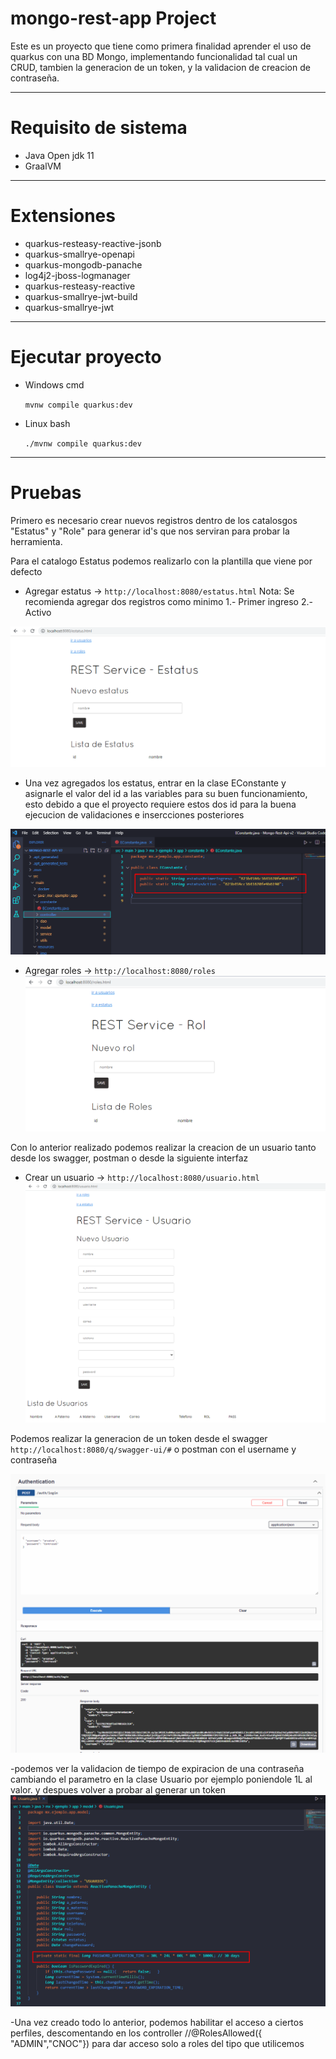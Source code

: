 # mongo-rest-app Project

Este es un proyecto que tiene como primera finalidad aprender el uso de quarkus con una BD Mongo, implementando funcionalidad tal cual un CRUD, tambien la generacion de un token, y la validacion de creacion de contraseña.

---
# Requisito de sistema

- Java Open jdk 11
- GraalVM

---
# Extensiones

- quarkus-resteasy-reactive-jsonb
- quarkus-smallrye-openapi
- quarkus-mongodb-panache
- log4j2-jboss-logmanager
- quarkus-resteasy-reactive
- quarkus-smallrye-jwt-build
- quarkus-smallrye-jwt

---
# Ejecutar proyecto

- Windows cmd

    `mvnw compile quarkus:dev`

- Linux bash

    `./mvnw compile quarkus:dev`

---

# Pruebas  
Primero es necesario crear nuevos registros dentro de los catalosgos  "Estatus"  y "Role" para generar id's que nos serviran para probar la herramienta.

Para el catalogo Estatus podemos realizarlo con la plantilla que viene por defecto

- Agregar estatus -> `http://localhost:8080/estatus.html`
   Nota: Se recomienda agregar dos registros como minimo 1.- Primer ingreso   2.- Activo

![image text](https://github.com/OmarArzate/quarkus-mongoDB-example/blob/main/src/main/resources/img/estatus.png)

- Una vez agregados los estatus, entrar en la clase EConstante y asignarle el valor del id a las variables para su buen funcionamiento, esto debido a que el proyecto 
  requiere estos dos id para la buena ejecucion de validaciones e insercciones posteriores 

![image text](https://github.com/OmarArzate/quarkus-mongoDB-example/blob/main/src/main/resources/img/constantes.png)

- Agregar roles -> `http://localhost:8080/roles`
![image text](https://github.com/OmarArzate/quarkus-mongoDB-example/blob/main/src/main/resources/img/roles.png)


Con lo anterior realizado podemos realizar la creacion de un usuario tanto desde los swagger, postman o desde la siguiente interfaz

- Crear un usuario -> `http://localhost:8080/usuario.html`
![image text](https://github.com/OmarArzate/quarkus-mongoDB-example/blob/main/src/main/resources/img/usuarios.png)

Podemos realizar la generacion de un token desde el swagger `http://localhost:8080/q/swagger-ui/#` o postman con el username y contraseña

![image text](https://github.com/OmarArzate/quarkus-mongoDB-example/blob/main/src/main/resources/img/generartoken.png)

-podemos ver la validacion de tiempo de expiracion de una contraseña cambiando el parametro en la clase Usuario por ejemplo poniendole 1L al valor.
 y despues volver a probar al generar un token
![image text](https://github.com/OmarArzate/quarkus-mongoDB-example/blob/main/src/main/resources/img/expiracioncontrase.png)

-Una vez creado todo lo anterior, podemos habilitar el acceso a ciertos perfiles, descomentando en los controller //@RolesAllowed({ "ADMIN","CNOC"}) para dar acceso  solo a roles del tipo que utilicemos